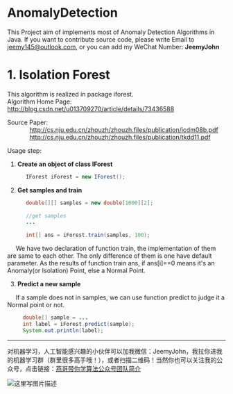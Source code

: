 # AnomalyDetection

This Project aim of implements most of Anomaly Detection Algorithms in Java.
If you want to contribute source code, please write Email to jeemy145@outlook.com, or you can add my WeChat Number: **JeemyJohn**

# 1. Isolation Forest

This algorithm is realized in package iforest.<br/> 
Algorithm Home Page: http://blog.csdn.net/u013709270/article/details/73436588

Source Paper: <br/>
&nbsp;&nbsp;&nbsp;&nbsp;&nbsp;&nbsp;&nbsp;&nbsp;&nbsp;&nbsp;&nbsp;&nbsp; http://cs.nju.edu.cn/zhouzh/zhouzh.files/publication/icdm08b.pdf <br/>
&nbsp;&nbsp;&nbsp;&nbsp;&nbsp;&nbsp;&nbsp;&nbsp;&nbsp;&nbsp;&nbsp;&nbsp; http://cs.nju.edu.cn/zhouzh/zhouzh.files/publication/tkdd11.pdf

Usage step:

1. **Create an object of class IForest**

```java
      IForest iForest = new IForest();
```

2. **Get samples and train**

```java
      double[][] samples = new double[1000][2];
      
      //get samples
      ...
      
      int[] ans = iForest.train(samples, 100);
```
&nbsp;&nbsp;&nbsp;&nbsp; We have two declaration of function train, the implementation of them are same to each other.
The only difference of them is one have default parameter. As the results of function train ans,
if ans[i]==0 means it's an Anomaly(or Isolation) Point, else a Normal Point.

3. **Predict a new sample**

&nbsp;&nbsp;&nbsp;&nbsp; If a sample does not in samples, we can use function predict to judge it a Normal point or not.

```java
     double[] sample = ...
     int label = iForest.predict(sample);
     System.out.println(label);
```


----------
对机器学习，人工智能感兴趣的小伙伴可以加我微信：JeemyJohn，我拉你进我的机器学习群（群里很多高手哦！），或者扫描二维码！当然你也可以关注我的公众号，点击链接：[燕哥带你学算法公众号团队简介](http://mp.weixin.qq.com/s/ny4LvsGsVk1Em30UwZsjWw)

![这里写图片描述](http://img.blog.csdn.net/20170818214456712?watermark/2/text/aHR0cDovL2Jsb2cuY3Nkbi5uZXQvdTAxMzcwOTI3MA==/font/5a6L5L2T/fontsize/400/fill/I0JBQkFCMA==/dissolve/70/gravity/SouthEast)



